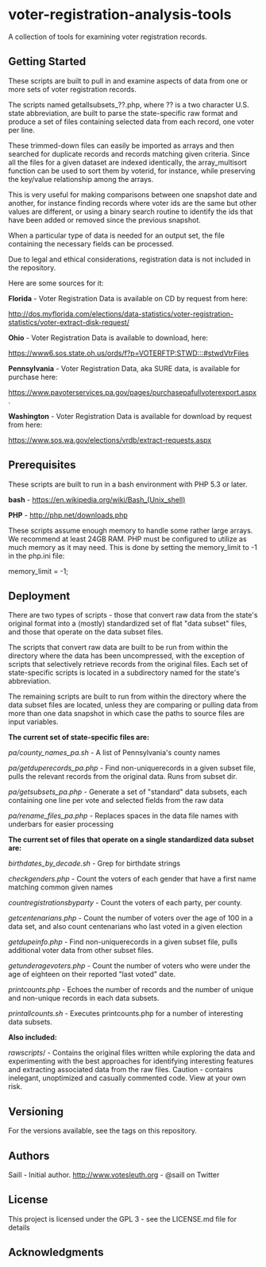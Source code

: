 # voter-registration-analysis-tools
A collection of tools for examining voter registration records.

## Getting Started
These scripts are built to pull in and examine aspects of data from one or more sets of voter registration records.

The scripts named getallsubsets_??.php, where ?? is a two character U.S. state abbreviation, are built to parse the state-specific raw format and produce a set of files containing selected data from each record, one voter per line.

These trimmed-down files can easily be imported as arrays and then searched for duplicate records and records matching given criteria. Since all the files for a given dataset are indexed identically, the array_multisort function can be used to sort them by voterid, for instance, while preserving the key/value relationship among the arrays.

This is very useful for making comparisons between one snapshot date and another, for instance finding records where voter ids are the same but other values are different, or using a binary search routine to identify the ids that have been added or removed since the previous snapshot.

When a particular type of data is needed for an output set, the file containing the necessary fields can be processed.

Due to legal and ethical considerations, registration data is not included in the repository.

Here are some sources for it:


**Florida** - Voter Registration Data is available on CD by request from here:

http://dos.myflorida.com/elections/data-statistics/voter-registration-statistics/voter-extract-disk-request/

**Ohio** - Voter Registration Data is available to download, here:

https://www6.sos.state.oh.us/ords/f?p=VOTERFTP:STWD:::#stwdVtrFiles

**Pennsylvania**  - Voter Registration Data, aka SURE data, is available for purchase here:

https://www.pavoterservices.pa.gov/pages/purchasepafullvoterexport.aspx. 

**Washington** - Voter Registration Data is available for download by request from here:

https://www.sos.wa.gov/elections/vrdb/extract-requests.aspx

## Prerequisites
These scripts are built to run in a bash environment with PHP 5.3 or later.

**bash** - https://en.wikipedia.org/wiki/Bash_(Unix_shell)

**PHP** - http://php.net/downloads.php


These scripts assume enough memory to handle some rather large arrays. We recommend at least 24GB RAM. PHP must be configured to utilize as much memory as it may need. This is done by setting the memory_limit to -1 in the php.ini file:

memory_limit = -1;


## Deployment
There are two types of scripts - those that convert raw data from the state's original format into a (mostly) standardized set of flat "data subset" files, and those that operate on the data subset files.

The scripts that convert raw data are built to be run from within the directory where the data has been uncompressed, with the exception of scripts that selectively retrieve records from the original files. Each set of state-specific scripts is located in a subdirectory named for the state's abbreviation.

The remaining scripts are built to run from within the directory where the data subset files are located, unless they are comparing or pulling data from more than one data snapshot in which case the paths to source files are input variables.

**The current set of state-specific files are:**

*pa/county_names_pa.sh* - A list of Pennsylvania's county names

*pa/getduperecords_pa.php* - Find non-uniquerecords in a given subset file, pulls the relevant records from the original data. Runs from subset dir.

*pa/getsubsets_pa.php* - Generate a set of "standard" data subsets, each containing one line per vote and selected fields from the raw data

*pa/rename_files_pa.php* - Replaces spaces in the data file names with underbars for easier processing


**The current set of files that operate on a single standardized data subset are:**

*birthdates_by_decade.sh* - Grep for birthdate strings

*checkgenders.php* - Count the voters of each gender that have a first name matching common given names

*countregistrationsbyparty* - Count the voters of each party, per county.

*getcentenarians.php* - Count the number of voters over the age of 100 in a data set, and also count centenarians who last voted in a given election

*getdupeinfo.php*  - Find non-uniquerecords in a given subset file, pulls additional voter data from other subset files.

*getunderagevoters.php* - Count the number of voters who were under the age of eighteen on their reported "last voted" date.

*printcounts.php* - Echoes the number of records and the number of unique and non-unique records in each data subsets.

*printallcounts.sh* - Executes printcounts.php for a number of interesting data subsets.

**Also included:**

*rawscripts*/ - Contains the original files written while exploring the data and experimenting with the best approaches for identifying interesting features and extracting associated data from the raw files. Caution - contains inelegant, unoptimized and casually commented code. View at your own risk.


## Versioning
For the versions available, see the tags on this repository.

## Authors
Saill - Initial author. http://www.votesleuth.org  - @saill on Twitter

## License
This project is licensed under the GPL 3 - see the LICENSE.md file for details

## Acknowledgments

